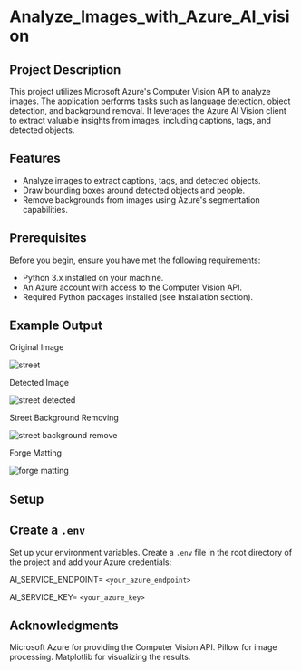 # Analyze_Images_with_Azure_AI_vision

## Project Description

This project utilizes Microsoft Azure's Computer Vision API to analyze images. The application performs tasks such as language detection, object detection, and background removal. It leverages the Azure AI Vision client to extract valuable insights from images, including captions, tags, and detected objects.

## Features

- Analyze images to extract captions, tags, and detected objects.
- Draw bounding boxes around detected objects and people.
- Remove backgrounds from images using Azure's segmentation capabilities.

## Prerequisites

Before you begin, ensure you have met the following requirements:

- Python 3.x installed on your machine.
- An Azure account with access to the Computer Vision API.
- Required Python packages installed (see Installation section).

## Example Output

Original Image

![street](https://github.com/user-attachments/assets/c688a57c-0c19-4ee9-aa25-3df94f0642a5)

Detected Image

![street detected](https://github.com/user-attachments/assets/2d994c00-c6dc-43dc-8eee-eb67ed25564a)

Street Background Removing

![street background remove](https://github.com/user-attachments/assets/91d94f91-648e-4f96-b3a5-da9ec66ab94f)

Forge Matting

![forge matting](https://github.com/user-attachments/assets/61893d89-95b9-4339-973a-1f037ffdef77)

## Setup

## Create a `.env`

Set up your environment variables. Create a `.env` file in the root directory of the project and add your Azure credentials:

AI_SERVICE_ENDPOINT= `<your_azure_endpoint>`

AI_SERVICE_KEY= `<your_azure_key>`

## Acknowledgments

Microsoft Azure for providing the Computer Vision API.
Pillow for image processing.
Matplotlib for visualizing the results.
